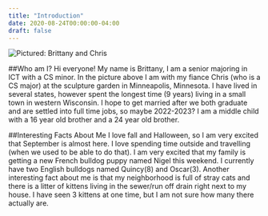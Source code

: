 ```yaml
---
title: "Introduction"
date: 2020-08-24T00:00:00-04:00
draft: false
---
```

![Pictured: Brittany and Chris](https://wizardly-blackwell-9d110c.netlify.app/bc1.jpg)

##Who am I?
Hi everyone! My name is Brittany, I am a senior majoring in ICT with a CS minor. In the picture above I am with my fiance Chris (who is a CS major) at the sculpture garden in Minneapolis, Minnesota. I have lived in several states, however spent the longest time (9 years) living in a small town in western Wisconsin. I hope to get married after we both graduate and are settled into full time jobs, so maybe 2022-2023? I am a middle child with a 16 year old brother and a 24 year old brother. 

##Interesting Facts About Me
I love fall and Halloween, so I am very excited that September is almost here. I love spending time outside and travelling (when we used to be able to do that). I am very excited that my family is getting a new French bulldog puppy named Nigel this weekend. I currently have two English bulldogs named Quincy(8) and Oscar(3). Another interesting fact about me is that my neighborhood is full of stray cats and there is a litter of kittens living in the sewer/run off drain right next to my house. I have seen 3 kittens at one time, but I am not sure how many there actually are.
